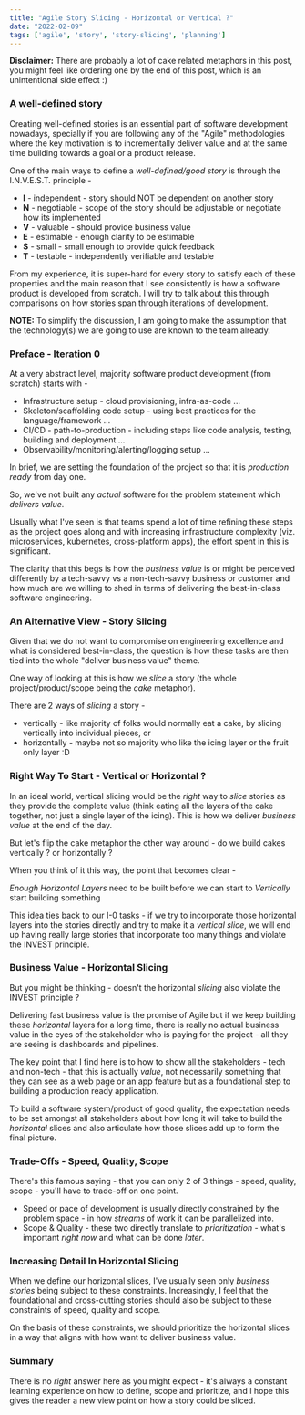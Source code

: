 ```yaml
---
title: "Agile Story Slicing - Horizontal or Vertical ?"
date: "2022-02-09"
tags: ['agile', 'story', 'story-slicing', 'planning']
---
```

**Disclaimer:** There are probably a lot of cake related metaphors in this post, you might feel like ordering one by the 
end of this post, which is an unintentional side effect :)

### A well-defined story

Creating well-defined stories is an essential part of software development nowadays, specially if you are following any 
of the "Agile" methodologies where the key motivation is to incrementally deliver value and at the same time building 
towards a goal or a product release.

One of the main ways to define a _well-defined/good story_ is through the I.N.V.E.S.T. principle - 

* **I** - independent - story should NOT be dependent on another story
* **N** - negotiable - scope of the story should be adjustable or negotiate how its implemented
* **V** - valuable - should provide business value
* **E** - estimable - enough clarity to be estimable
* **S** - small - small enough to provide quick feedback
* **T** - testable - independently verifiable and testable 

From my experience, it is super-hard for every story to satisfy each of these properties and the main reason that I see 
consistently is how a software product is developed from scratch. I will try to talk about this through comparisons on 
how stories span through iterations of development. 

**NOTE:** To simplify the discussion, I am going to make the assumption that the technology(s) we are going to use are known to 
the team already.

### Preface - Iteration 0

At a very abstract level, majority software product development (from scratch) starts with -

* Infrastructure setup - cloud provisioning, infra-as-code ...
* Skeleton/scaffolding code setup - using best practices for the language/framework ...
* CI/CD - path-to-production - including steps like code analysis, testing, building and deployment  ...
* Observability/monitoring/alerting/logging setup ...

In brief, we are setting the foundation of the project so that it is _production ready_ from day one.

So, we've not built any _actual_ software for the problem statement which _delivers value_.

Usually what I've seen is that teams spend a lot of time refining these steps as the project goes along and with increasing 
infrastructure complexity (viz. microservices, kubernetes, cross-platform apps), the effort spent in this is significant.

The clarity that this begs is how the _business value_ is or might be perceived differently by a tech-savvy vs a non-tech-savvy 
business or customer and how much are we willing to shed in terms of delivering the best-in-class software engineering. 

### An Alternative View - Story Slicing

Given that we do not want to compromise on engineering excellence and what is considered best-in-class, the question is how 
these tasks are then tied into the whole "deliver business value" theme.

One way of looking at this is how we _slice_ a story (the whole project/product/scope being the _cake_ metaphor).

There are 2 ways of _slicing_ a story - 

* vertically - like majority of folks would normally eat a cake, by slicing vertically into individual pieces, or 
* horizontally - maybe not so majority who like the icing layer or the fruit only layer :D

### Right Way To Start - Vertical or Horizontal ?

In an ideal world, vertical slicing would be the _right_ way to _slice_ stories as they provide the complete value (think eating 
all the layers of the cake together, not just a single layer of the icing). This is how we deliver _business value_ at the end of 
the day.

But let's flip the cake metaphor the other way around - do we build cakes vertically ? or horizontally ?

When you think of it this way, the point that becomes clear - 

_Enough Horizontal Layers_ need to be built before we can start to _Vertically_ start building something

This idea ties back to our I-0 tasks - if we try to incorporate those horizontal layers into the stories directly and try to 
make it a _vertical slice_, we will end up having really large stories that incorporate too many things and violate the INVEST 
principle.

### Business Value - Horizontal Slicing

But you might be thinking - doesn't the horizontal _slicing_ also violate the INVEST principle ?

Delivering fast business value is the promise of Agile but if we keep building these _horizontal_ layers for a long time, there 
is really no actual business value in the eyes of the stakeholder who is paying for the project - all they are seeing is dashboards and 
pipelines.

The key point that I find here is to how to show all the stakeholders - tech and non-tech - that this is actually _value_, not necessarily 
something that they can see as a web page or an app feature but as a foundational step to building a production ready application.

To build a software system/product of good quality, the expectation needs to be set amongst all stakeholders about how long it
will take to build the _horizontal_ slices and also articulate how those slices add up to form the final picture.

### Trade-Offs - Speed, Quality, Scope

There's this famous saying - that you can only 2 of 3 things - speed, quality, scope - you'll have to trade-off on one point.

* Speed or pace of development is usually directly constrained by the problem space - in how _streams_ of work it can be parallelized 
into.
* Scope & Quality - these two directly translate to _prioritization_ - what's important _right now_ and what can be done _later_.

### Increasing Detail In Horizontal Slicing
When we define our horizontal slices, I've usually seen only _business stories_ being subject to these constraints. Increasingly, I feel 
that the foundational and cross-cutting stories should also be subject to these constraints of speed, quality and scope.

On the basis of these constraints, we should prioritize the horizontal slices in a way that aligns with how want to deliver 
business value.

### Summary

There is no _right_ answer here as you might expect - it's always a constant learning experience on how to define, scope and prioritize,
and I hope this gives the reader a new view point on how a story could be sliced.








